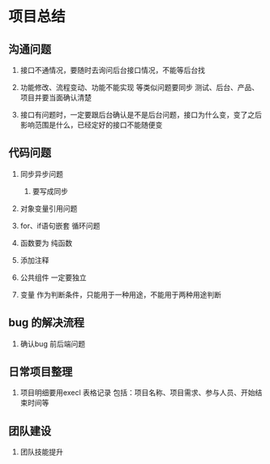 # 项目总结

## 沟通问题

1. 接口不通情况，要随时去询问后台接口情况，不能等后台找

2. 功能修改、流程变动、功能不能实现 等类似问题要同步 测试、后台、产品、项目并要当面确认清楚

3. 接口有问题时，一定要跟后台确认是不是后台问题，接口为什么变，变了之后影响范围是什么，已经定好的接口不能随便变



## 代码问题

1. 同步异步问题

   1. 要写成同步

2. 对象变量引用问题

3. for、if语句嵌套 循环问题

4. 函数要为 纯函数

5. 添加注释
6. 公共组件 一定要独立
7. 变量 作为判断条件，只能用于一种用途，不能用于两种用途判断

## bug 的解决流程

1. 确认bug 前后端问题

## 日常项目整理

1. 项目明细要用execl 表格记录  包括：项目名称、项目需求、参与人员、开始结束时间等



## 团队建设

1. 团队技能提升